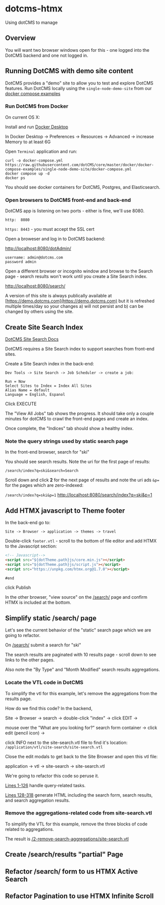 # dotcms-htmx
Using dotCMS to manage 

## Overview

You will want two browser windows open for this - one logged into the DotCMS backend and one not logged in.

## Running DotCMS with demo site content

DotCMS provides a "demo" site to allow you to test and explore DotCMS features. Run DotCMS locally using the `single-node-demo-site` from our [docker compose examples](https://github.com/dotCMS/core/tree/master/docker/docker-compose-examples)

### Run DotCMS from Docker
On current OS X:

Install and run [Docker Desktop](https://www.docker.com/products/docker-desktop)

In Docker Desktop -> Preferences -> Resources -> Advanced -> increase Memory to at least 6G

Open `Terminal` application and run:
```
curl -o docker-compose.yml https://raw.githubusercontent.com/dotCMS/core/master/docker/docker-compose-examples/single-node-demo-site/docker-compose.yml
docker compose up -d 
docker ps
```
You should see docker containers for DotCMS, Postgres, and Elasticsearch.

### Open browsers to DotCMS front-end and back-end 
DotCMS app is listening on two ports - either is fine, we'll use 8080.

`http:  8080`

`https: 8443` - you must accept the SSL cert 

Open a broweser and log in to DotCMS backend:

[http://localhost:8080/dotAdmin/](http://localhost:8080/dotAdmin/) 

```
username: admin@dotcms.com
password admin
```

Open a different browser or incognito window and browse to the Search page - search results won't work until you create a Site Search index.

[http://localhost:8080/search/](http://localhost:8080/search/) 

 A version of this site is always publically available at [https://demo.dotcms.com](https://demo.dotcms.com) but it is refreshed multiple times/day so your changes a) will not persist and b) can be changed by others using the site.

## Create Site Search Index
[DotCMS Site Search Docs](https://dotcms.com/docs/latest/site-search)

DotCMS requires a Site Search index to support searches from front-end sites. 

Create a Site Search index in the back-end:

`Dev Tools -> Site Search -> Job Scheduler -> create a job:`
```
Run = Now
Select Sites to Index = Index All Sites
Alias Name = default
Language = English, Espanol
```
Click EXECUTE 

The "View All Jobs" tab shows the progress. It should take only a couple minutes for dotCMS to crawl the front-end pages and create an index.

Once complete, the "Indices" tab should show a healthy index.

### Note the query strings used by static search page
In the front-end browser, search for "ski"

You should see search results. Note the uri for the first page of results:

`/search/index?q=ski&search=Search`

Scroll down and click **2** for the next page of results and note the uri ads `&p=` for the pages which are zero-indexed:

`/search/index?q=ski&p=1`
[http://localhost:8080/search/index?q=ski&p=1](http://localhost:8080/search/index?q=ski&p=1) 

## Add HTMX javascript to Theme footer
In the back-end go to:

`Site -> Browser -> application -> themes -> travel`

Double-click `footer.vtl` - scroll to the bottom of file editor and add HTMX to the Javascript section:
```html
<!-- Javascript-->
<script src="${dotTheme.path}js/core.min.js"></script>
<script src="${dotTheme.path}js/script.js"></script>
<script src="https://unpkg.com/htmx.org@1.7.0"></script>

#end
```
click Publish

In the other browser, "view source" on the [/search/](http://localhost:8080/search/) page and confirm HTMX is included at the bottom.

## Simplify static /search/ page
Let's see the current behavior of the "static" search page which we are going to refactor.

On [/search/](http://localhost:8080/search/) submit a search for "ski"

The search results are paginated with 10 results page - scroll down to see links to the other pages.

Also note the "By Type" and "Month Modified" search results aggregations.

### Locate the VTL code in DotCMS
To simplify the vtl for this example, let's remove the aggregations from the results page. 

How do we find this code? In the backend,

Site -> Browser -> search -> double-click "index" -> click EDIT ->

mouse over the "What are you looking for?" search form container -> click edit (pencil icon) ->

click INFO next to the site-search.vtl file to find it's location: `/application/vtl/site-search/site-search.vtl`

Close the edit modals to get back to the Site Browser and open this vtl file:

application -> vtl -> site-search -> site-search.vtl

We're going to refactor this code so peruse it. 

[Lines 1-126](https://github.com/yolabingo/dotcms-htmx/blob/e2d2dc774f2ac042048019393a68ef0306621a13/site-search.vtl#L1-L126) handle query-related tasks. 

[Lines 128-318](https://github.com/yolabingo/dotcms-htmx/blob/e2d2dc774f2ac042048019393a68ef0306621a13/site-search.vtl#L128-L318) generate HTML including the search form, search results, and search aggregation results.


### Remove the aggregations-related code from site-search.vtl

To simplify the VTL for this example, remove the three blocks of code related to aggregations.

The result is [/2-remove-search-aggregations/site-search.vtl](https://github.com/yolabingo/dotcms-htmx/blob/2-remove-search-aggregations/site-search.vtl)

## Create /search/results "partial" Page

## Refactor /search/ form to us HTMX Active Search

## Refactor Pagination to use HTMX Infinite Scroll